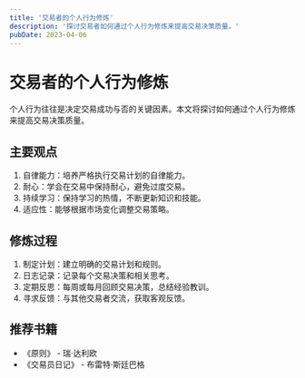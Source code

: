 ```yaml
---
title: '交易者的个人行为修炼'
description: '探讨交易者如何通过个人行为修炼来提高交易决策质量。'
pubDate: 2023-04-06
---
```


# 交易者的个人行为修炼

个人行为往往是决定交易成功与否的关键因素。本文将探讨如何通过个人行为修炼来提高交易决策质量。

## 主要观点

1. 自律能力：培养严格执行交易计划的自律能力。
2. 耐心：学会在交易中保持耐心，避免过度交易。
3. 持续学习：保持学习的热情，不断更新知识和技能。
4. 适应性：能够根据市场变化调整交易策略。

## 修炼过程

1. 制定计划：建立明确的交易计划和规则。
2. 日志记录：记录每个交易决策和相关思考。
3. 定期反思：每周或每月回顾交易决策，总结经验教训。
4. 寻求反馈：与其他交易者交流，获取客观反馈。

## 推荐书籍

- 《原则》 - 瑞·达利欧
- 《交易员日记》 - 布雷特·斯廷巴格
